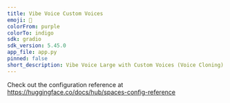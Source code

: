 ```yaml
---
title: Vibe Voice Custom Voices
emoji: 🏢
colorFrom: purple
colorTo: indigo
sdk: gradio
sdk_version: 5.45.0
app_file: app.py
pinned: false
short_description: Vibe Voice Large with Custom Voices (Voice Cloning)
---
```


Check out the configuration reference at https://huggingface.co/docs/hub/spaces-config-reference
